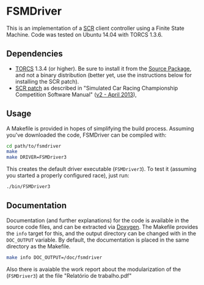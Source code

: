 FSMDriver
=========

This is an implementation of a [SCR](http://arxiv.org/abs/1304.1672) client controller using a Finite State Machine. Code was tested on Ubuntu 14.04 with TORCS 1.3.6.

Dependencies
------------

* [TORCS](http://torcs.sourceforge.net/) 1.3.4 (or higher). Be sure to install it from the [Source Package](http://torcs.sourceforge.net/index.php?name=Sections&op=viewarticle&artid=3#linux-src-all), and not a binary distribution (better yet, use the instructions below for installing the SCR patch).
* [SCR patch](http://sourceforge.net/projects/cig/files/SCR%20Championship/Server%20Linux/) as described in "Simulated Car Racing Championship Competition Software Manual" ([v2 - April 2013](http://arxiv.org/pdf/1304.1672v2)),

Usage
-----

A Makefile is provided in hopes of simplifying the build process. Assuming you've downloaded the code, FSMDriver can be compiled with:

```bash
cd path/to/fsmdriver
make
make DRIVER=FSMDriver3
```

This creates the default driver executable (```FSMDriver3```). To test it (assuming you started a properly configured race), just run:

```bash
./bin/FSMDriver3
```

Documentation
-------------

Documentation (and further explanations) for the code is available in the source code files, and can be extracted via [Doxygen](www.doxygen.org). The Makefile provides the `info` target for this, and the output directory can be changed with in the `DOC_OUTPUT` variable. By default, the documentation is placed in the same directory as the Makefile.

```bash
make info DOC_OUTPUT=/doc/fsmdriver
```

Also there is avaiable the work report about the modularization of the (```FSMDriver3```) at the file "Relatório de trabalho.pdf"
